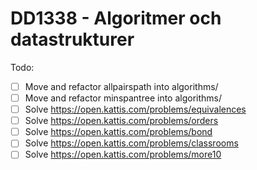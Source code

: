 # DD1338 - Algoritmer och datastrukturer

Todo:
  * [ ] Move and refactor allpairspath into algorithms/
  * [ ] Move and refactor minspantree into algorithms/
  * [ ] Solve https://open.kattis.com/problems/equivalences
  * [ ] Solve https://open.kattis.com/problems/orders
  * [ ] Solve https://open.kattis.com/problems/bond
  * [ ] Solve https://open.kattis.com/problems/classrooms
  * [ ] Solve https://open.kattis.com/problems/more10
